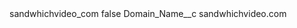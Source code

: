 <?xml version="1.0" encoding="UTF-8"?>
<CustomMetadata xmlns="http://soap.sforce.com/2006/04/metadata" xmlns:xsi="http://www.w3.org/2001/XMLSchema-instance" xmlns:xsd="http://www.w3.org/2001/XMLSchema">
    <label>sandwhichvideo_com</label>
    <protected>false</protected>
    <values>
        <field>Domain_Name__c</field>
        <value xsi:type="xsd:string">sandwhichvideo.com</value>
    </values>
</CustomMetadata>
